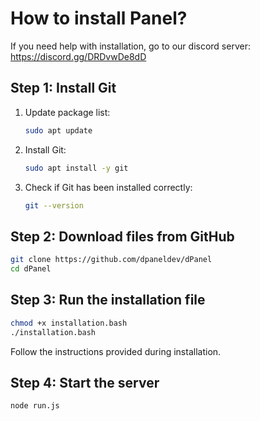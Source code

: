 # How to install Panel?

If you need help with installation, go to our discord server: https://discord.gg/DRDvwDe8dD

## Step 1: Install Git

1. Update package list:

   ```bash
   sudo apt update
   ```

2. Install Git:

   ```bash
   sudo apt install -y git
   ```

3. Check if Git has been installed correctly:

   ```bash
   git --version
   ```

## Step 2: Download files from GitHub

```bash
git clone https://github.com/dpaneldev/dPanel
cd dPanel
```

## Step 3: Run the installation file

```bash
chmod +x installation.bash
./installation.bash
```

Follow the instructions provided during installation.

## Step 4: Start the server

```bash
node run.js
```
